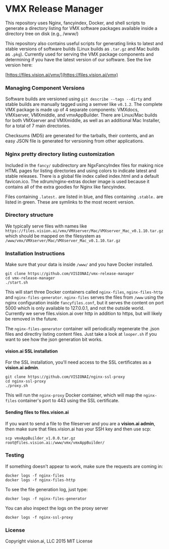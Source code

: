 # VMX Release Manager

This repository uses Nginx, fancyindex, Docker, and shell scripts to
generate a directory listing for VMX software packages available inside a
directory tree on disk (e.g., /www/)

This repository also contains useful scripts for generating links to
latest and stable versions of software builds (Linux builds as
`.tar.gz` and Mac builds as `.pkg`). Currently used for serving the
VMX package components and determining if you have the latest version
of our software. See the live version here:

[https://files.vision.ai/vmx/](https://files.vision.ai/vmx)

### Managing Component Versions

Software builds are versioned using `git describe --tags --dirty` and
stable builds are manually tagged using a semver like `v0.1.2`. The
complete VMX package is made up of 4 separate components: VMXdocs,
VMXserver, VMXmiddle, and vmxAppBuilder. There are Linux/Mac builds
for both VMXserver and VMXmiddle, as well as an additional Mac
Installer, for a total of 7 main directories.

Checksums (MD5) are generated for the tarballs, their
contents, and an easy JSON file is generated for versioning from other
applications.

### Nginx pretty directory listing customization

Included in the `fancy/` subdirectory are NgxFancyIndex files for
making nice HTML pages for listing directories and using colors to
indicate latest and stable releases. There is a global file index
called index.html and a default favicon.ico. The xdrum/nginx-extras
docker image is used because it contains all of the extra goodies for
Nginx like fancyindex.

Files containing `.latest.` are listed in blue, and files containing
`.stable.` are listed in green. These are symlinks to the most recent
version.

### Directory structure

We typically serve files with names like
`https://files.vision.ai/vmx/VMXserver/Mac/VMXserver_Mac_v0.1.10.tar.gz`
which should be mapped on the filesystem as
`/www/vmx/VMXserver/Mac/VMXserver_Mac_v0.1.10.tar.gz`

### Installation Instructions

Make sure that your data is inside `/www/` and you have Docker installed.

    git clone https://github.com/VISIONAI/vmx-release-manager
    cd vmx-release-manager
    ./start.sh

This will start three Docker containers called `nginx-files`,
`nginx-files-http` and `nginx-files-generator`. `nginx-files` serves
the files from `/www` using the nginx configuration inside
`fancyfiles.conf`, but it serves the content on port 5000 which is
only available to 127.0.0.1, and not the outside world. Currently we
serve files.vision.ai over http in addition to https, but will likely
be removed in the future.

The `nginx-files-generator` container will periodically regenerate the
.json files and directlry listing content files.  Just take a look at
`looper.sh` if you want to see how the json generation bit works.

#### vision.ai SSL installation

For the SSL installation, you'll need access to the SSL certificates
as a **vision.ai admin**.

    git clone https://github.com/VISIONAI/nginx-ssl-proxy
    cd nginx-ssl-proxy
    ./proxy.sh

This will run the `nginx-proxy` Docker container, which will map the
`nginx-files` container's port to 443 using the SSL certificate.

#### Sending files to files.vision.ai

If you want to send a file to the fileserver and you are a **vision.ai
admin**, then make sure that files.vision.ai has your SSH key and then use scp:

    scp vmxAppBuilder_v1.0.0.tar.gz root@files.vision.ai:/www/vmx/vmxAppBuilder/


### Testing
If something doesn't appear to work, make sure the requests are coming in:

    docker logs -f nginx-files
    docker logs -f nginx-files-http

To see the file generation log, just type:
    
    docker logs -f nginx-files-generator

You can also inspect the logs on the proxy server

    docker logs -f nginx-ssl-proxy

### License

Copyright vision.ai, LLC 2015
MIT License